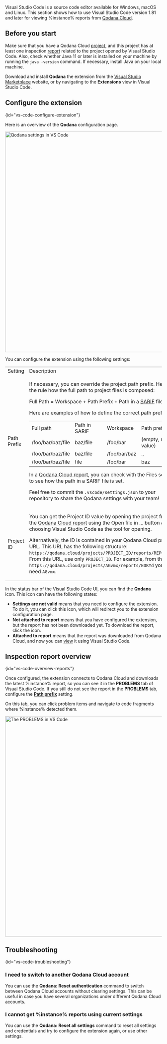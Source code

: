 [//]: # (title: Visual Studio Code)

Visual Studio Code is a source code editor available for Windows, macOS and Linux. This section shows how to use Visual 
Studio Code version 1.81 and later for viewing %instance% reports from [Qodana Cloud](cloud-about.topic).

## Before you start

Make sure that you have a Qodana Cloud [project](cloud-projects.topic), and this project has at 
least one inspection [report](cloud-overview-reports.topic) related to the project opened by Visual Studio Code. 
Also, check whether Java 11 or later is installed on your machine by running the `java -version` command. If necessary, 
install Java on your local machine.  

Download and install **Qodana** the extension from the 
[Visual Studio Marketplace](https://marketplace.visualstudio.com/items?itemName=JetBrains.qodana-code) website, 
or by navigating to the **Extensions** view in Visual Studio Code.  

## Configure the extension
{id="vs-code-configure-extension"}

Here is an overview of the **Qodana** configuration page. 

<img src="vscode-settings.png" dark-src="vscode-settings_dark.png" width="706" alt="Qodana settings in VS Code" border-effect="line"/>

You can configure the extension using the following settings:

<table>
<tr>
<td>Setting</td>
<td>Description</td>
</tr>
<tr>
<td>Path Prefix</td>
<td><p>If necessary, you can override the project path prefix. Here is the rule how the full path to project files is composed:</p>
<p>Full Path = Workspace + Path Prefix + Path in a <a href="qodana-sarif-output.md">SARIF</a> file</p>
<p>Here are examples of how to define the correct path prefix:</p>
<table>
<tr>
<td>Full path</td>
<td>Path in SARIF</td>
<td>Workspace</td>
<td>Path prefix</td>
</tr>
<tr>
<td>/foo/bar/baz/file</td>
<td>baz/file</td>
<td>/foo/bar</td>
<td>(empty, no value)</td>
</tr>
<tr>
<td>/foo/bar/baz/file</td>
<td>baz/file</td>
<td>/foo/bar/baz</td>
<td>..</td>
</tr>
<tr>
<td>/foo/bar/baz/file</td>
<td>file</td>
<td>/foo/bar</td>
<td>baz</td>
</tr>
</table>
<p>In a <a href="ui-overview.md">Qodana Cloud report</a>, you can check with the <ui-path>Files</ui-path> section to 
see how the path in a SARIF file is set.</p>
<p>Feel free to commit the <code>.vscode/settings.json</code> to your repository to share the Qodana settings with your team!</p>
</td>
</tr>
<tr>
<td>Project ID</td>
<td>
<p>You can get the Project ID value by opening the project from the 
<a href="ui-overview.md" anchor="ui-overview-actual-problems">Qodana Cloud report</a> using the 
<ui-path>Open file in ...</ui-path> button and choosing Visual Studio Code as the tool for opening. </p>
<p>Alternatively, the ID is contained in your Qodana Cloud project URL. This URL has the following structure: 
<code>https://qodana.cloud/projects/PROJECT_ID/reports/REPORT_ID</code>. From this URL, use only <code>PROJECT_ID</code>.
For example, from the URL <code>https://qodana.cloud/projects/AGvmx/reports/EDKYd</code> you will need <code>AGvmx</code>.</p>
</td>
</tr>
</table>

In the status bar of the Visual Studio Code UI, you can find the **Qodana** icon. This icon can have the following states:

* **Settings are not valid** means that you need to configure the extension. To do it, you can click this icon, which will 
redirect you to the extension configuration page.
* **Not attached to report** means that you have configured the extension, but the report has not been downloaded yet. To 
download the report, click the icon. 
* **Attached to report** means that the report was downloaded from Qodana Cloud, and now you can 
[view](#vs-code-overview-reports) it using Visual Studio Code. 

## Inspection report overview
{id="vs-code-overview-reports"}

Once configured, the extension connects to Qodana Cloud and downloads the latest %instance% report, so you can see 
it in the **PROBLEMS** tab of Visual Studio Code. If you still do not see the report in the **PROBLEMS** tab, configure 
the [**Path prefix**](#vs-code-configure-extension) setting. 

On this tab, you can click problem items and navigate to code fragments where %instance% detected them.

<img src="vscode-problems-tab.animated.gif" dark-src="vscode-problems-tab_dark.animated.gif" width="706" alt="The PROBLEMS in VS Code" animated="true" border-effect="line"/>

## Troubleshooting
{id="vs-code-troubleshooting"}

### I need to switch to another Qodana Cloud account

You can use the **Qodana: Reset authentication** command to switch between Qodana Cloud accounts without clearing settings. 
This can be useful in case you have several organizations under different Qodana Cloud accounts.

### I cannot get %instance% reports using current settings

You can use the **Qodana: Reset all settings** command to reset all settings and credentials and try to configure 
the extension again, or use other settings.

 